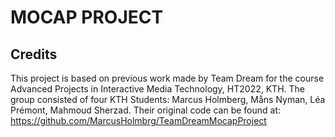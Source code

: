 # MOCAP PROJECT


## Credits
This project is based on previous work made by Team Dream for the course Advanced Projects in Interactive Media Technology, HT2022, KTH. The group consisted of four KTH Students: Marcus Holmberg, Måns Nyman, Léa Prémont, Mahmoud Sherzad. Their original code can be found at: https://github.com/MarcusHolmbrg/TeamDreamMocapProject
